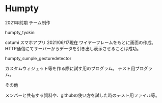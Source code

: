 # Humpty
2021年前期  チーム制作

humpty_tyokin

  cotumi スマホアプリ
  2021/06/17現在
  ワイヤーフレームをもとに画面の作成。
  HTTP通信にてサーバーからデータを引き出し表示させることは成功。

humpty_sumple_gesturedetector

  カスタムウィジェット等を作る際に試す用のプログラム。
  テスト用プログラム。
  
その他

  メンバーと共有する資料や、githubの使い方を試した時のテスト用ファイル等。

